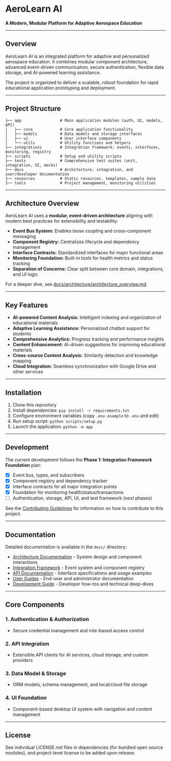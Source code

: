 # AeroLearn AI

**A Modern, Modular Platform for Adaptive Aerospace Education**

---

## Overview

AeroLearn AI is an integrated platform for adaptive and personalized aerospace education. It combines modular component architecture, advanced event-driven communication, secure authentication, flexible data storage, and AI-powered learning assistance.

The project is organized to deliver a scalable, robust foundation for rapid educational application prototyping and deployment.

---

## Project Structure

```
├── app                 # Main application modules (auth, UI, models, API)
│   ├── core            # Core application functionality
│   ├── models          # Data models and storage interfaces
│   ├── ui              # User interface components
│   └── utils           # Utility functions and helpers
├── integrations        # Integration framework: events, interfaces, monitoring, registry
├── scripts             # Setup and utility scripts
├── tests               # Comprehensive test suites (unit, integration, UI, mocks)
├── docs                # Architecture, integration, and user/developer documentation
├── resources           # Static resources, templates, sample data
├── tools               # Project management, monitoring utilities
```

---

## Architecture Overview

AeroLearn AI uses a **modular, event-driven architecture** aligning with modern best practices for extensibility and testability:

- **Event Bus System:** Enables loose coupling and cross-component messaging
- **Component Registry:** Centralizes lifecycle and dependency management
- **Interface Contracts:** Standardized interfaces for major functional areas
- **Monitoring Foundation:** Built-in tools for health metrics and status tracking
- **Separation of Concerns:** Clear split between core domain, integrations, and UI logic

For a deeper dive, see [docs/architecture/architecture_overview.md](docs/architecture/architecture_overview.md).

---

## Key Features

- **AI-powered Content Analysis:** Intelligent indexing and organization of educational materials
- **Adaptive Learning Assistance:** Personalized chatbot support for students
- **Comprehensive Analytics:** Progress tracking and performance insights
- **Content Enhancement:** AI-driven suggestions for improving educational materials
- **Cross-course Content Analysis:** Similarity detection and knowledge mapping
- **Cloud Integration:** Seamless synchronization with Google Drive and other services

---

## Installation

1. Clone this repository
2. Install dependencies: `pip install -r requirements.txt`
3. Configure environment variables (copy `.env.example` to `.env` and edit)
4. Run setup script: `python scripts/setup.py`
5. Launch the application: `python -m app`

---

## Development

The current development follows the **Phase 1: Integration Framework Foundation** plan:

- [x] Event bus, types, and subscribers
- [x] Component registry and dependency tracker
- [x] Interface contracts for all major integration points
- [x] Foundation for monitoring health/status/transactions
- [ ] Authentication, storage, API, UI, and test framework (next phases)

See the [Contributing Guidelines](CONTRIBUTING.md) for information on how to contribute to this project.

---

## Documentation

Detailed documentation is available in the `docs/` directory:

- [Architecture Documentation](docs/architecture/) - System design and component interactions
- [Integration Framework](docs/integration_framework.md) - Event system and component registry
- [API Documentation](docs/api/) - Interface specifications and usage examples
- [User Guides](docs/user_guides/) - End-user and administrator documentation
- [Development Guide](docs/development/) - Developer how-tos and technical deep-dives

---

## Core Components

### 1. Authentication & Authorization
  - Secure credential management and role-based access control

### 2. API Integration
  - Extensible API clients for AI services, cloud storage, and custom providers

### 3. Data Model & Storage
  - ORM models, schema management, and local/cloud file storage

### 4. UI Foundation
  - Component-based desktop UI system with navigation and content management

---

## License

See individual LICENSE.md files in dependencies (for bundled open source modules), and project-level license to be added upon release.
